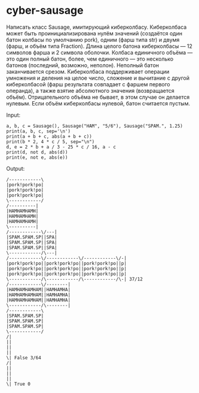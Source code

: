 # cyber-sausage
Написать класс Sausage, имитирующий киберколбасу. Киберколбаса может быть проинициализирована нулём значений (создаётся один батон колбасы по умолчанию pork), одним (фарш типа str) и двумя (фарш, и объём типа Fraction). Длина целого батона киберколбасы — 12 символов фарша и 2 символа оболочки. Колбаса единичного объёма — это один полный батон, более, чем единичного — это несколько батонов (последний, возможно, неполон). Неполный батон заканчивается срезом. Киберколбаса поддерживает операции умножения и деления на целое число, сложение и вычитание с другой киберколбасой (фарш результата совпадает с фаршем первого операнда), а также взятие абсолютного значения (возвращается объём). Отрицательного объёма не бывает, в этом случае он делается нулевым. Если объём киберколбасы нулевой, батон считается пустым.


Input:
```
a, b, c = Sausage(), Sausage("HAM", "5/6"), Sausage("SPAM.", 1.25)
print(a, b, c, sep='\n')
print(a + b + c, abs(a + b + c))
print(b * 2, 4 * c / 5, sep="\n")
d, e = 2 * b + a / 3 - 25 * c / 16, a - c
print(d, not d, abs(d))
print(e, not e, abs(e))
```

Output:
```
/------------\
|pork!pork!po|
|pork!pork!po|
|pork!pork!po|
\------------/
/----------|
|HAMHAMHAMH|
|HAMHAMHAMH|
|HAMHAMHAMH|
\----------|
/------------\/---|
|SPAM.SPAM.SP||SPA|
|SPAM.SPAM.SP||SPA|
|SPAM.SPAM.SP||SPA|
\------------/\---|
/------------\/------------\/------------\/-|
|pork!pork!po||pork!pork!po||pork!pork!po||p|
|pork!pork!po||pork!pork!po||pork!pork!po||p|
|pork!pork!po||pork!pork!po||pork!pork!po||p|
\------------/\------------/\------------/\-| 37/12
/------------\/--------|
|HAMHAMHAMHAM||HAMHAMHA|
|HAMHAMHAMHAM||HAMHAMHA|
|HAMHAMHAMHAM||HAMHAMHA|
\------------/\--------|
/------------\
|SPAM.SPAM.SP|
|SPAM.SPAM.SP|
|SPAM.SPAM.SP|
\------------/
/|
||
||
||
\| False 3/64
/|
||
||
||
\| True 0

```
